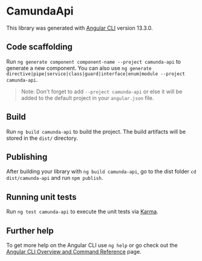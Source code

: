 # CamundaApi

This library was generated with [Angular CLI](https://github.com/angular/angular-cli) version 13.3.0.

## Code scaffolding

Run `ng generate component component-name --project camunda-api` to generate a new component. You can also use `ng generate directive|pipe|service|class|guard|interface|enum|module --project camunda-api`.
> Note: Don't forget to add `--project camunda-api` or else it will be added to the default project in your `angular.json` file. 

## Build

Run `ng build camunda-api` to build the project. The build artifacts will be stored in the `dist/` directory.

## Publishing

After building your library with `ng build camunda-api`, go to the dist folder `cd dist/camunda-api` and run `npm publish`.

## Running unit tests

Run `ng test camunda-api` to execute the unit tests via [Karma](https://karma-runner.github.io).

## Further help

To get more help on the Angular CLI use `ng help` or go check out the [Angular CLI Overview and Command Reference](https://angular.io/cli) page.

